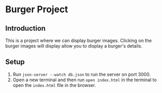 # Burger Project

## Introduction

This is a project where we can display burger images. Clicking on the burger images will display allow you to display a burger's details.

## Setup

1. Run `json-server --watch db.json` to run the server on port 3000.
2. Open a new terminal and then run `open index.html` in the terminal to open the `index.html` file in the browser.